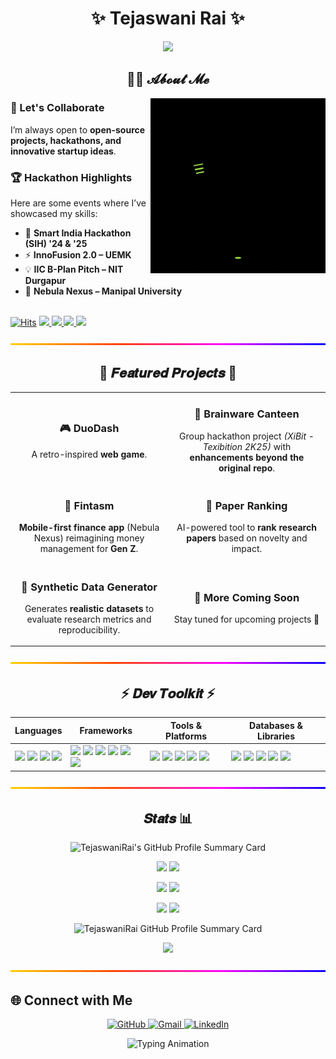 <h1 align="center">✨ Tejaswani Rai ✨</h1>

<p align="center">
  <img src="https://readme-typing-svg.demolab.com?font=Fira+Code&weight=700&size=24&pause=1000&color=FC036F&center=true&vCenter=true&width=1000&lines=Exploring+AI%2FML%2C+Full+Stack+Dev+%26+Open+Source+Contribution;CSE-AI+Undergrad+at+Brainware+University" />
</p>

<h2 align="center">👩‍🎓 𝓐𝓫𝓸𝓾𝓽 𝓜𝓮</h2>

<p align="left">
  <img align="right" src="https://github.com/TejaswaniRai/TejaswaniRai/blob/main/Coding%20Work%20From%20Home%20GIF%20by%20Alliance.gif?raw=true" width="280"/>

### 🤝 Let's Collaborate  
I’m always open to **open-source projects, hackathons, and innovative startup ideas**.  

### 🏆 Hackathon Highlights  
Here are some events where I’ve showcased my skills:  

- 🎯 **Smart India Hackathon (SIH) '24 & '25**  
- ⚡ **InnoFusion 2.0 – UEMK**  
- 💡 **IIC B-Plan Pitch – NIT Durgapur**  
- 🚀 **Nebula Nexus – Manipal University**  

</p>

      
</p>
<br clear="both"/>
<a href="https://hits.sh/hits.sh/github.com/TejaswaniRai.svg?style=for-the-badge&label=Profile%20Views&color=blueviolet)](https://hits.sh/github.com/TejaswaniRai/)/"><img alt="Hits" src="https://hits.sh/hits.sh/github.com/TejaswaniRai.svg?style=for-the-badge&label=Profile%20Views&color=blueviolet)](https://hits.sh/github.com/TejaswaniRai/).svg?style=for-the-badge"/></a>
  
  <!-- Followers -->
  <a href="https://github.com/TejaswaniRai?tab=followers">
    <img src="https://img.shields.io/github/followers/TejaswaniRai?label=Followers&style=for-the-badge&color=purple" />
  </a>
  
  <!-- Stars -->
  <a href="https://github.com/TejaswaniRai?tab=stars">
    <img src="https://img.shields.io/github/stars/TejaswaniRai?label=Stars&style=for-the-badge&color=yellow" />
  </a>
  
  <!-- Pull Requests -->
  <a href="https://github.com/pulls?q=is%3Apr+author%3ATejaswaniRai">
    <img src="https://img.shields.io/badge/Pull%20Requests-Open%202-orange?style=for-the-badge" />
  </a>
  
  <!-- Awesome -->
  <img src="https://img.shields.io/badge/Awesome-Contributor-ff69b4?style=for-the-badge&logo=github" />
</p>

<p align="center">
  <img src="./animated_gradient_line.svg" width="100%" height="3" alt="animated gradient line" />
</p>


<h2 align="center">🌟 𝑭𝒆𝒂𝒕𝒖𝒓𝒆𝒅 𝑷𝒓𝒐𝒋𝒆𝒄𝒕𝒔 🌟</h2>

<table>
  <tr>
    <td align="center" width="50%">
      <h3>🎮 DuoDash</h3>
      <p>A retro-inspired <b>web game</b>.</p>
    </td>
    <td align="center" width="50%">
      <h3>🍔 Brainware Canteen</h3>
      <p>Group hackathon project <i>(XiBit - Texibition 2K25)</i> with <b>enhancements beyond the original repo</b>.</p>
    </td>
  </tr>
  <tr>
    <td align="center" width="50%">
      <h3>💸 Fintasm</h3>
      <p><b>Mobile-first finance app</b> (Nebula Nexus) reimagining money management for <b>Gen Z</b>.</p>
    </td>
    <td align="center" width="50%">
      <h3>📄 Paper Ranking</h3>
      <p>AI-powered tool to <b>rank research papers</b> based on novelty and impact.</p>
    </td>
  </tr>
  <tr>
    <td align="center" width="50%">
      <h3>🧪 Synthetic Data Generator</h3>
      <p>Generates <b>realistic datasets</b> to evaluate research metrics and reproducibility.</p>
    </td>
    <td align="center" width="50%">
      <h3>🚧 More Coming Soon</h3>
      <p>Stay tuned for upcoming projects 🚀</p>
    </td>
  </tr>
</table>



<p align="center">
  <img src="./animated_gradient_line.svg" width="100%" height="3" alt="animated gradient line" />
</p>


<h2 align="center">⚡ 𝑫𝒆𝒗 𝑻𝒐𝒐𝒍𝒌𝒊𝒕 ⚡</h2>

| Languages | Frameworks | Tools & Platforms | Databases & Libraries |
|-----------|------------|-----------------|---------------------|
| <img src="https://skillicons.dev/icons?i=python" height="100" /> <img src="https://skillicons.dev/icons?i=c" height="100" /> <img src="https://skillicons.dev/icons?i=cpp" height="100" /> <img src="https://skillicons.dev/icons?i=js" height="100" /> | <img src="https://skillicons.dev/icons?i=react" height="100" /> <img src="https://skillicons.dev/icons?i=nextjs" height="100" /> <img src="https://skillicons.dev/icons?i=tailwindcss" height="100" /> <img src="https://skillicons.dev/icons?i=figma" height="100" /> <img src="https://skillicons.dev/icons?i=nodejs" height="100" /> <img src="https://skillicons.dev/icons?i=express" height="100" /> |  <img src="https://skillicons.dev/icons?i=git" height="100" /> <img src="https://skillicons.dev/icons?i=vite" height="100" /> <img src="https://skillicons.dev/icons?i=vercel" height="100" /> <img src="https://skillicons.dev/icons?i=netlify" height="100" /> <img src="https://skillicons.dev/icons?i=vscode" height="100" /> | <img src="https://skillicons.dev/icons?i=mongodb" height="100" /> <img src="https://skillicons.dev/icons?i=mysql" height="100" /> <img src="https://skillicons.dev/icons?i=bootstrap" height="100" /> <img src="https://skillicons.dev/icons?i=html" height="100" /> <img src="https://skillicons.dev/icons?i=css" height="100" /> |



<p align="center">
  <img src="./animated_gradient_line.svg" width="100%" height="3" alt="animated gradient line" />
</p>



<h2 align="center"> 𝑺𝒕𝒂𝒕𝒔 📊</h2>

<!-- 🌟 GitHub Profile Summary Cards -->
<p align="center">
  <!-- Profile details card -->
  <img src="https://github-profile-summary-cards.vercel.app/api/cards/profile-details?username=TejaswaniRai&theme=radical" alt="TejaswaniRai's GitHub Profile Summary Card" />
</p>

<p align="center">
  <!-- Most used languages -->
  <img src="https://github-profile-summary-cards.vercel.app/api/cards/repos-per-language?username=TejaswaniRai&theme=radical" />
  <!-- Most committed languages -->
  <img src="https://github-profile-summary-cards.vercel.app/api/cards/most-commit-language?username=TejaswaniRai&theme=radical" />
</p>

<p align="center">
  <!-- Overall stats -->
  <img src="https://github-profile-summary-cards.vercel.app/api/cards/stats?username=TejaswaniRai&theme=radical" />
  <!-- Productive time card -->
  <img src="https://github-profile-summary-cards.vercel.app/api/cards/productive-time?username=TejaswaniRai&theme=radical&utcOffset=5.5" />
</p>

<p align="center">
  <!-- GitHub Stats and Top Languages side by side -->
  <img src="https://github-readme-stats.vercel.app/api?username=TejaswaniRai&show_icons=true&theme=radical" height="180"/>
  <img src="https://github-readme-streak-stats.herokuapp.com/?user=TejaswaniRai&theme=radical" />


</p>
<p align="center">
  <img src="https://github-profile-summary-cards.vercel.app/api/cards/profile-details?username=TejaswaniRai&theme=radical" alt="TejaswaniRai GitHub Profile Summary Card" />
</p>
<p align="center">
  <!-- GitHub Trophies -->
  <img src="https://github-profile-trophy.vercel.app/?username=TejaswaniRai&theme=radical&no-frame=true&no-bg=false&margin-w=10&margin-h=10&column=-1" />
</p>




<p align="center">
  <img src="./animated_gradient_line.svg" width="100%" height="3" alt="animated gradient line" />
</p>




## 🌐 Connect with Me  

<p align="center">
  <!-- GitHub -->
  <a href="https://github.com/TejaswaniRai" target="_blank">
    <img src="https://skillicons.dev/icons?i=github" width="60" alt="GitHub"/>
  </a>
  
  <!-- Gmail -->
  <a href="mailto:tejaswani394@gmail.com" target="_blank">
    <img src="https://upload.wikimedia.org/wikipedia/commons/4/4e/Gmail_Icon.png" width="60" alt="Gmail"/>
  </a>
  
  <!-- LinkedIn -->
  <a href="https://www.linkedin.com/in/tejaswani-rai/" target="_blank">
    <img src="https://skillicons.dev/icons?i=linkedin" width="60" alt="LinkedIn"/>
  </a>
</p>


<p align="center">
  <img src="https://readme-typing-svg.herokuapp.com?font=Kaushan+Script&size=28&duration=4000&pause=1000&color=F97316&center=true&vCenter=true&width=700&lines=🧡+Thanks+for+visiting!;🚀+Let's+innovate+and+create+impactful+tech!" alt="Typing Animation" />
</p>


